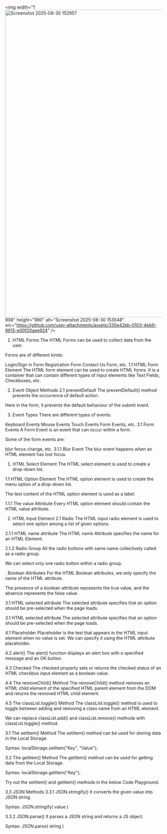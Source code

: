 
<img width="1<img width="1918" height="987" alt="Screenshot 2025-08-30 152957" src="https://github.com/user-attachments/assets/107477f8-7491-465d-8a47-7a719822b948" />
908" height="980" alt="Screenshot 2025-08-30 153048" src="https://github.com/user-attachments/assets/335e42bb-0103-4eb9-9615-e00f20aee924" />


1. HTML Forms
The HTML Forms can be used to collect data from the user.

Forms are of different kinds:

Login/Sign in Form
Registration Form
Contact Us Form, etc.
1.1 HTML Form Element
The HTML form element can be used to create HTML forms. It is a container that can contain different types of Input elements like Text Fields, Checkboxes, etc.

2. Event Object Methods
2.1 preventDefault
The preventDefault() method prevents the occurrence of default action.

Here in the form, it prevents the default behaviour of the submit event.

3. Event Types
There are different types of events.

Keyboard Events
Mouse Events
Touch Events
Form Events, etc.
3.1 Form Events
A Form Event is an event that can occur within a form.

Some of the form events are:

blur
focus
change, etc.
3.1.1 Blur Event
The blur event happens when an HTML element has lost focus.

1. HTML Select Element
The HTML select element is used to create a drop-down list.

1.1 HTML Option Element
The HTML option element is used to create the menu option of a drop-down list.

The text content of the HTML option element is used as a label.

1.1.1 The value Attribute
Every HTML option element should contain the HTML value attribute.

2. HTML Input Element
2.1 Radio
The HTML input radio element is used to select one option among a list of given options.

2.1.1 HTML name attribute
The HTML name Attribute specifies the name for an HTML Element.

2.1.2 Radio Group
All the radio buttons with same name collectively called as a radio group.

We can select only one radio button within a radio group.

. Boolean Attributes
For the HTML Boolean attributes, we only specify the name of the HTML attribute.

The presence of a boolean attribute represents the true value, and the absence represents the false value.

3.1 HTML selected attribute
The selected attribute specifies that an option should be pre-selected when the page loads.

3.1 HTML selected attribute
The selected attribute specifies that an option should be pre-selected when the page loads.

4.1 Placeholder
Placeholder is the text that appears in the HTML input element when no value is set. We can specify it using the HTML attribute  placeholder.

4.2 alert()
The alert() function displays an alert box with a specified message and an OK button.

4.3 Checked
The checked property sets or returns the checked status of an HTML checkbox input element as a boolean value.

4.4 The removeChild() Method
The removeChild() method removes an HTML child element of the specified HTML parent element from the DOM and returns the removed HTML child element.

4.5 The classList.toggle() Method
The classList.toggle() method is used to toggle between adding and removing a class name from an HTML element.

We can replace classList.add() and classList.remove() methods with classList.toggle() method.

3.1 The setItem() Method
The setItem() method can be used for storing data in the Local Storage.

Syntax: localStorage.setItem("Key", "Value");

3.2 The getItem() Method
The getItem() method can be used for getting data from the Local Storage.

Syntax: localStorage.getItem("Key");

Try out the setItem() and getItem() methods in the below Code Playground.

3.3 JSON Methods
3.3.1 JSON.stringify()
It converts the given value into JSON string.

Syntax: JSON.stringify( value )

3.3.2 JSON.parse()
It parses a JSON string and returns a JS object.

Syntax: JSON.parse( string )

